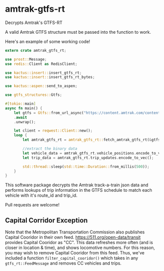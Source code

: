 # amtrak-gtfs-rt
Decrypts Amtrak's GTFS-RT

A valid Amtrak GTFS structure must be passed into the function to work.

Here's an example of some working code!
```rust 
extern crate amtrak_gtfs_rt;

use prost::Message;
use redis::Client as RedisClient;

use kactus::insert::insert_gtfs_rt;
use kactus::insert::insert_gtfs_rt_bytes;

use kactus::aspen::send_to_aspen;

use gtfs_structures::Gtfs;

#[tokio::main]
async fn main() {
    let gtfs = Gtfs::from_url_async("https://content.amtrak.com/content/gtfs/GTFS.zip")
    .await
    .unwrap();

    let client = reqwest::Client::new();
    loop {
        let amtrak_gtfs_rt = amtrak_gtfs_rt::fetch_amtrak_gtfs_rt(&gtfs, &client).await.unwrap();

        //extract the binary data
        let vehicle_data = amtrak_gtfs_rt.vehicle_positions.encode_to_vec();
        let trip_data = amtrak_gtfs_rt.trip_updates.encode_to_vec();

        std::thread::sleep(std::time::Duration::from_millis(500));
    }
}
```

This software package decrypts the Amtrak track-a-train json data and performs lookups of trip information in the GTFS schedule to match each vehicle with it's route_id and trip_id.

Pull requests are welcome!

## Capital Corridor Exception
Note that the Metropolitan Transportation Commission also publishes Capital Cooridor in their own feed.
https://511.org/open-data/transit provides Capital Cooridor as "CC". This data refreshes more often (and is closer in location & time), and shows locomotive numbers.
For this reason, you may wish to remove Capital Cooridor from this feed.
Thus, we've included a function `filter_capital_cooridor()` which takes in any `gtfs_rt::FeedMessage` and removes CC vehicles and trips.
